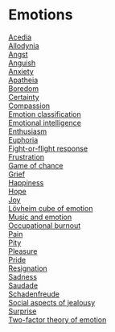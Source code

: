 # Emotions
[Acedia](https://en.wikipedia.org/wiki/Acedia)<br>
[Allodynia](https://en.wikipedia.org/wiki/Allodynia)<br>
[Angst](https://en.wikipedia.org/wiki/Angst)<br>
[Anguish](https://en.wikipedia.org/wiki/Anguish)<br>
[Anxiety](https://en.wikipedia.org/wiki/Anxiety)<br>
[Apatheia](https://en.wikipedia.org/wiki/Apatheia)<br>
[Boredom](https://en.wikipedia.org/wiki/Boredom)<br>
[Certainty](https://en.wikipedia.org/wiki/Certainty)<br>
[Compassion](https://en.wikipedia.org/wiki/Compassion)<br>
[Emotion classification](https://en.wikipedia.org/wiki/Emotion_classification)<br>
[Emotional intelligence](https://en.wikipedia.org/wiki/Emotional_intelligence)<br>
[Enthusiasm](https://en.wikipedia.org/wiki/Enthusiasm)<br>
[Euphoria](https://en.wikipedia.org/wiki/Euphoria)<br>
[Fight-or-flight response](https://en.wikipedia.org/wiki/Fight-or-flight_response)<br>
[Frustration](https://en.wikipedia.org/wiki/Frustration)<br>
[Game of chance](https://en.wikipedia.org/wiki/Game_of_chance)<br>
[Grief](https://en.wikipedia.org/wiki/Grief)<br>
[Happiness](https://en.wikipedia.org/wiki/Happiness)<br>
[Hope](https://en.wikipedia.org/wiki/Hope)<br>
[Joy](https://en.wikipedia.org/wiki/Joy)<br>
[Lövheim cube of emotion](https://en.wikipedia.org/wiki/L%C3%B6vheim_cube_of_emotion)<br>
[Music and emotion](https://en.wikipedia.org/wiki/Music_and_emotion)<br>
[Occupational burnout](https://en.wikipedia.org/wiki/Occupational_burnout)<br>
[Pain](https://en.wikipedia.org/wiki/Pain)<br>
[Pity](https://en.wikipedia.org/wiki/Pity)<br>
[Pleasure](https://en.wikipedia.org/wiki/Pleasure)<br>
[Pride](https://en.wikipedia.org/wiki/Pride)<br>
[Resignation](https://en.wikipedia.org/wiki/Resignation_(disambiguation))<br>
[Sadness](https://en.wikipedia.org/wiki/Sadness)<br>
[Saudade](https://en.wikipedia.org/wiki/Saudade)<br>
[Schadenfreude](https://en.wikipedia.org/wiki/Schadenfreude)<br>
[Social aspects of jealousy](https://en.wikipedia.org/wiki/Social_aspects_of_jealousy)<br>
[Surprise](https://en.wikipedia.org/wiki/Surprise_(emotion))<br>
[Two-factor theory of emotion](https://en.wikipedia.org/wiki/Two-factor_theory_of_emotion)<br>
